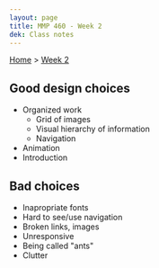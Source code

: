 ```yaml
---
layout: page
title: MMP 460 - Week 2
dek: Class notes
---
```

[Home]({{site.github.url}}/) > [Week 2]({{site.github.url}}/schedule.html#week-2)

## Good design choices
- Organized work
  - Grid of images
  - Visual hierarchy of information
  - Navigation
- Animation
- Introduction

## Bad choices
- Inapropriate fonts
- Hard to see/use navigation
- Broken links, images
- Unresponsive
- Being called "ants"
- Clutter
